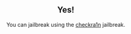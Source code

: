 <center>
<h2>Yes!</h2>
You can jailbreak using the <a href="https://checkra.in/">checkra1n</a> jailbreak.
</center>